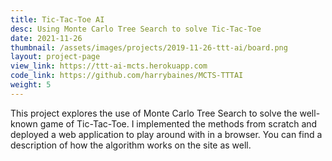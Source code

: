```yaml
---
title: Tic-Tac-Toe AI
desc: Using Monte Carlo Tree Search to solve Tic-Tac-Toe
date: 2021-11-26
thumbnail: /assets/images/projects/2019-11-26-ttt-ai/board.png
layout: project-page
view_link: https://ttt-ai-mcts.herokuapp.com
code_link: https://github.com/harrybaines/MCTS-TTTAI
weight: 5
---
```


This project explores the use of Monte Carlo Tree Search to solve the well-known game of Tic-Tac-Toe. I implemented the methods from scratch and deployed a web application to play around with in a browser. You can find a description of how the algorithm works on the site as well.